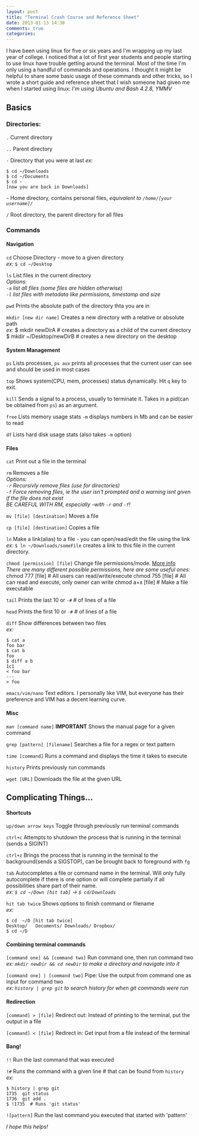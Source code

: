 ```yaml
---
layout: post
title: "Terminal Crash Course and Reference Sheet"
date: 2013-01-13 14:30
comments: true
categories: 
---
```

I have been using linux for five or six years and I'm wrapping up my last year of college. I noticed that a lot of first year students and people starting to use linux have trouble getting around the terminal. Most of the time I'm only using a handful of commands and operations. I thought it might be helpful to share some basic usage of these commands and other tricks, so I wrote a short guide and reference sheet that I wish someone had given me when I started using linux: *I'm using Ubuntu and Bash 4.2.8, YMMV*

Basics
-----------------

### Directories:
`.` Current directory

`..` Parent directory

`-` Directory that you were at last
*ex:*

    $ cd ~/Downloads
    $ cd ~/Documents
    $ cd -
    [now you are back in Downloads]
    
`~` Home directory, contains personal files, *equivalent to `/home/[your username]/`*

`/` Root directory, the parent directory for all files

### Commands

#### Navigation

`cd` Choose Directory - move to a given directory <br />
*ex:* `$ cd ~/Desktop`

`ls` List files in the current directory <br />
*Options: <br />
`-a` list all files (some files are hidden otherwise) <br />
`-l` list files with metadata like permissions, timestamp and size*

`pwd` Prints the absolute path of the directory thta you are in

`mkdir [new dir name]` Creates a new directory with a relative or absolute path<br />
*ex:*
    $ mkdir newDirA # creates a directory as a child of the current directory
    $ mkdir ~/Desktop/newDirB # creates a new directory on the desktop

#### System Management
`ps` Lists processes, `ps aux` prints all processes that the current user can see and should be used in most cases

`top` Shows system(CPU, mem, processes) status dynamically. Hit `q` key to exit.

`kill` Sends a signal to a process, usually to terminate it. Takes in a pid(can be obtained from `ps`) as an argument.


`free` Lists memory usage stats `-m` displays numbers in Mb and can be easier to read

`df` Lists hard disk usage stats (also takes `-m` option)


#### Files
`cat` Print out a file in the terminal

`rm` Removes a file<br />
*Options: <br />
`-r` Recursivly remove files (use for directories)<br />
`-f` Force removing files, ie the user isn't prompted and a warning isnt given if the file does not exist<br />
BE CAREFUL WITH RM, especially -with `-r` and `-f`!*

`mv [file] [destination]` Moves a file

`cp [file] [destination]` Copies a file

`ln` Make a link(alias) to a file - you can open/read/edit the file using the link <br />
*ex:* `$ ln ~/Downloads/someFile` creates a link to this file in the current directory.

`chmod [permission] [file]` Change file permissions/mode. [More info](http://en.wikipedia.org/wiki/Chmod)<br />
*There are many different possible permissions, here are some useful ones:*<br />
    chmod 777 [file] # All users can read/write/execute
    chmod 755 [file] # All can read and execute, only owner can write
    chmod a+x [file] # Make a file executable

`tail` Prints the last 10 or `-#` # of lines of a file

`head` Prints the first 10 or `-#` # of lines of a file

`diff` Show differences between two files <br />
*ex:*

    $ cat a
    foo bar
    $ cat b
    foo
    $ diff a b
    1c1
    < foo bar
    ---
    > foo

`emacs/vim/nano` Text editors. I personally like VIM, but everyone has their preference and VIM has a decent learning curve.

#### Misc
`man [command name]` **IMPORTANT** Shows the manual page for a given command 

`grep [pattern] [filename]` Searches a file for a regex or text pattern 

`time [command]` Runs a command and displays the time it takes to execute

`history` Prints previously run commands

`wget [URL]` Downloads the file at the given URL


Complicating Things...
------------------

#### Shortcuts
`up/down arrow keys` Toggle through previously run terminal commands

`ctrl+c` Attempts to shutdown the process that is running in the terminal (sends a SIGINT)

`ctrl+z` Brings the process that is running in the terminal to the background(sends a SIGSTOP), can be brought back to foreground with `fg` 

`tab` Autocompletes a file or command name in the terminal. Will only fully autocomplete if there is one option or will complete partially if all possibilities share part of their name. <br />
*ex: `$ cd ~/Down [hit tab]` -> `$ cd/Downloads`* 

`hit tab twice` Shows options to finish command or filename<br />
*ex:*

    $ cd  ~/D [hit tab twice]
    Desktop/   Documents/ Downloads/ Dropbox/ 
    $ cd ~/D 

#### Combining terminal commands 
`[command one] && [command two]` Run command one, then run command two<br />
*ex: `mkdir newDir && cd newDir` to make a directory and navigate into it*

`[command one] | [command two]` Pipe: Use the output from command one as input for command two<br />
*ex: `history | grep git` to search history for when git commands were run*

#### Redirection
`[command] > [file]` Redirect out: Instead of printing to the terminal, put the output in a file 

`[command] < [file]` Redirect in: Get input from a file instead of the terminal

#### Bang!
`!!` Run the last command that was executed

`!#` Runs the command with a given line # that can be found from `history`<br />
*ex:*

    $ history | grep git
    1735  git status
    1736  git add .
    $ !1735  # Runs 'git status'

`![pattern]` Run the last command you executed that started with 'pattern'

*I hope this helps!*
